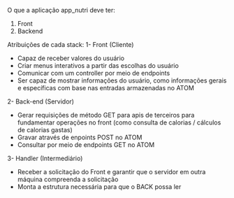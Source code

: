 O que a aplicação app_nutri deve ter:
1) Front
2) Backend

Atribuições de cada stack:
1- Front (Cliente)
* Capaz de receber valores do usuário
* Criar menus interativos a partir das escolhas do usuário
* Comunicar com um controller por meio de endpoints
* Ser capaz de mostrar informações do usuário, como informações gerais e específicas com base nas entradas armazenadas no ATOM


2- Back-end (Servidor)
* Gerar requisições de método GET para apis de terceiros para fundamentar operações no front (como consulta de calorias / cálculos de calorias gastas)
* Gravar através de enpoints POST no ATOM
* Consultar por meio de endpoints GET no ATOM

3- Handler (Intermediário)
* Receber a solicitação do Front e garantir que o servidor em outra máquina compreenda a solicitação
* Monta a estrutura necessária para que o BACK possa ler